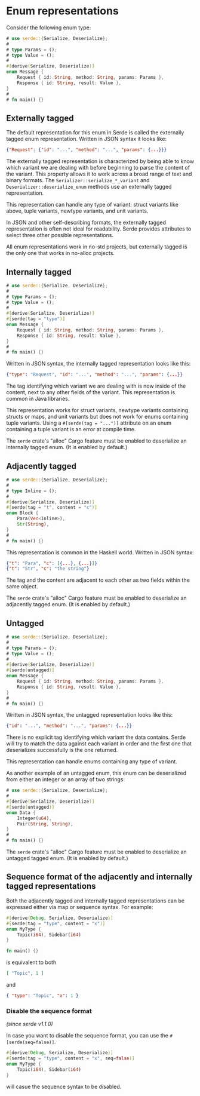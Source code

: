 # Enum representations

Consider the following enum type:

```rust
# use serde::{Serialize, Deserialize};
#
# type Params = ();
# type Value = ();
#
#[derive(Serialize, Deserialize)]
enum Message {
    Request { id: String, method: String, params: Params },
    Response { id: String, result: Value },
}
#
# fn main() {}
```

## Externally tagged

The default representation for this enum in Serde is called the externally
tagged enum representation. Written in JSON syntax it looks like:

```json
{"Request": {"id": "...", "method": "...", "params": {...}}}
```

The externally tagged representation is characterized by being able to know
which variant we are dealing with before beginning to parse the content of the
variant. This property allows it to work across a broad range of text and binary
formats. The `Serializer::serialize_*_variant` and
`Deserializer::deserialize_enum` methods use an externally tagged
representation.

This representation can handle any type of variant: struct variants like above,
tuple variants, newtype variants, and unit variants.

In JSON and other self-describing formats, the externally tagged representation
is often not ideal for readability. Serde provides attributes to select three
other possible representations.

All enum representations work in no-std projects, but externally tagged is the
only one that works in no-alloc projects.

## Internally tagged

```rust
# use serde::{Serialize, Deserialize};
#
# type Params = ();
# type Value = ();
#
#[derive(Serialize, Deserialize)]
#[serde(tag = "type")]
enum Message {
    Request { id: String, method: String, params: Params },
    Response { id: String, result: Value },
}
#
# fn main() {}
```

Written in JSON syntax, the internally tagged representation looks like this:

```json
{"type": "Request", "id": "...", "method": "...", "params": {...}}
```

The tag identifying which variant we are dealing with is now inside of the
content, next to any other fields of the variant. This representation is common
in Java libraries.

This representation works for struct variants, newtype variants containing
structs or maps, and unit variants but does not work for enums containing tuple
variants. Using a `#[serde(tag = "...")]` attribute on an enum containing a
tuple variant is an error at compile time.

The `serde` crate's "alloc" Cargo feature must be enabled to deserialize an
internally tagged enum. (It is enabled by default.)

## Adjacently tagged

```rust
# use serde::{Serialize, Deserialize};
#
# type Inline = ();
#
#[derive(Serialize, Deserialize)]
#[serde(tag = "t", content = "c")]
enum Block {
    Para(Vec<Inline>),
    Str(String),
}
#
# fn main() {}
```

This representation is common in the Haskell world. Written in JSON syntax:

```json
{"t": "Para", "c": [{...}, {...}]}
{"t": "Str", "c": "the string"}
```

The tag and the content are adjacent to each other as two fields within the same
object.

The `serde` crate's "alloc" Cargo feature must be enabled to deserialize an
adjacently tagged enum. (It is enabled by default.)

## Untagged

```rust
# use serde::{Serialize, Deserialize};
#
# type Params = ();
# type Value = ();
#
#[derive(Serialize, Deserialize)]
#[serde(untagged)]
enum Message {
    Request { id: String, method: String, params: Params },
    Response { id: String, result: Value },
}
#
# fn main() {}
```

Written in JSON syntax, the untagged representation looks like this:

```json
{"id": "...", "method": "...", "params": {...}}
```

There is no explicit tag identifying which variant the data contains. Serde will
try to match the data against each variant in order and the first one that
deserializes successfully is the one returned.

This representation can handle enums containing any type of variant.

As another example of an untagged enum, this enum can be deserialized from
either an integer or an array of two strings:

```rust
# use serde::{Serialize, Deserialize};
#
#[derive(Serialize, Deserialize)]
#[serde(untagged)]
enum Data {
    Integer(u64),
    Pair(String, String),
}
#
# fn main() {}
```

The `serde` crate's "alloc" Cargo feature must be enabled to deserialize an
untagged tagged enum. (It is enabled by default.)

## Sequence format of the adjacently and internally tagged representations

Both the adjacently tagged and internally tagged representations can be
expressed either via map or sequence syntax. For example:

```rust
#[derive(Debug, Serialize, Deserialize)]
#[serde(tag = "type", content = "x")]
enum MyType {
    Topic(i64), Sidebar(i64)
}

fn main() {}
```

is equivalent to both

```json
[ "Topic", 1 ]
```

and

```json
{ "type": "Topic", "x": 1 }
```

### Disable the sequence format

*(since serde v1.1.0)*

In case you want to disable the sequence format, you can use the
`#[serde(seq=false)]`.

```rust
#[derive(Debug, Serialize, Deserialize)]
#[serde(tag = "type", content = "x", seq=false)]
enum MyType {
    Topic(i64), Sidebar(i64)
}
```

will casue the sequence syntax to be disabled.
